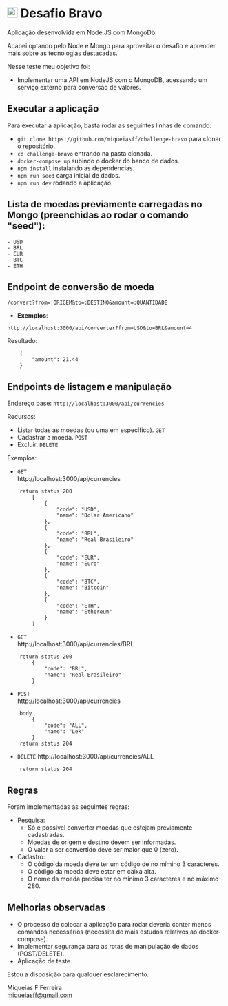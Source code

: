 # <img src="https://avatars1.githubusercontent.com/u/7063040?v=4&s=200.jpg" alt="HU" width="24" /> Desafio Bravo

Aplicação desenvolvida em Node.JS com MongoDb.


Acabei optando pelo Node e Mongo para aproveitar o desafio e aprender mais sobre as tecnologias destacadas.

Nesse teste meu objetivo foi:

- Implementar uma API em NodeJS com o MongoDB, acessando um serviço externo para conversão de valores.

## Executar a aplicação
Para executar a aplicação, basta rodar as seguintes linhas de comando:
 - `git clone https://github.com/miqueiasff/challenge-bravo` para clonar o repositório.
 - `cd challenge-bravo` entrando na pasta clonada.
 - `docker-compose up` subindo o docker do banco de dados.
 - `npm install` instalando as dependencias.
 - `npm run seed` carga inicial de dados.
 - `npm run dev` rodando a aplicação.

 ## Lista de moedas previamente carregadas no Mongo (preenchidas ao rodar o comando "seed"):
    - USD
    - BRL
    - EUR
    - BTC
    - ETH

## Endpoint de conversão de moeda

 `/convert?from=:ORIGEM&to=:DESTINO&amount=:QUANTIDADE`


- **Exemplos**:

`http://localhost:3000/api/converter?from=USD&to=BRL&amount=4`

Resultado:  
```
    {
        "amount": 21.44
    }  
```

## Endpoints de listagem e manipulação

Endereço base: `http://localhost:3000/api/currencies`

Recursos:
   - Listar todas as moedas (ou uma em específico). `GET`
   - Cadastrar a moeda. `POST`
   - Excluir. `DELETE`

Exemplos:

 - `GET`  
    http://localhost:3000/api/currencies  
```
    return status 200  
        [
            {
                "code": "USD",
                "name": "Dolar Americano"
            },
            {
                "code": "BRL",
                "name": "Real Brasileiro"
            },
            {
                "code": "EUR",
                "name": "Euro"
            },
            {
                "code": "BTC",
                "name": "Bitcoin"
            },
            {
                "code": "ETH",
                "name": "Ethereum"
            }
        ]
```

- `GET`  
    http://localhost:3000/api/currencies/BRL  
```
    return status 200  
        {
            "code": "BRL",
            "name": "Real Brasileiro"
        }  
```

- `POST`  
    http://localhost:3000/api/currencies  
```
    body  
        {
            "code": "ALL",
            "name": "Lek"
        }  
    return status 204
```

- `DELETE`
    http://localhost:3000/api/currencies/ALL  
```
    return status 204
```

## Regras
Foram implementadas as seguintes regras:
 - Pesquisa:
    - Só é possível converter moedas que estejam previamente cadastradas.
    - Moedas de origem e destino devem ser informadas.
    - O valor a ser convertido deve ser maior que 0 (zero).
 - Cadastro:
    - O código da moeda deve ter um código de no mímino 3 caracteres.
    - O código da moeda deve estar em caixa alta.
    - O nome da moeda precisa ter no mínimo 3 caracteres e no máximo 280.



## Melhorias observadas
 - O processo de colocar a aplicação para rodar deveria conter menos comandos necessários (necessita de mais estudos relativos ao docker-compose).
 - Implementar segurança para as rotas de manipulação de dados (POST/DELETE).
 - Aplicação de teste.



Estou a disposição para qualquer esclarecimento.  

Miqueias F Ferreira  
miqueiasff@gmail.com
